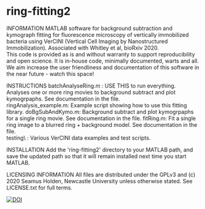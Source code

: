 # ring-fitting2
INFORMATION 
MATLAB software for background subtraction and kymograph fitting for fluorescence microscopy of vertically immobilized bacteria using VerCINI (Vertical Cell Imaging by Nanostructured Immobilization). Associated with Whitley et al, bioRxiv 2020.  
This code is provided as is and without warranty to support reproducibility and open science. It is in-house code, minimally documented, warts and all. We aim increase the user friendliness and documentation of this software in the near future - watch this space!

INSTRUCTIONS
batchAnalyseRing.m : USE THIS to run everything. Analyses one or more ring movies to background subtract and plot kymogrpaphs. See documentation in the file.   
ringAnalysis_example.m: Example script showing how to use this fitting library.
doBgSubAndKymo.m: Background subtract and plot kymogrpaphs for a single ring movie. See documentation in the file.
fitRing.m: Fit a single ring image to a blurred ring + background model. See documentation in the file.              
testing\ :  Various VerCINI data examples and test scripts.

INSTALLATION
Add the 'ring-fitting2' directory to your MATLAB path, and save the updated path  so that it will remain installed next time you start MATLAB.

LICENSING INFORMATION
All files are distributed under the GPLv3 and (c) 2020 Seamus Holden, Newcastle University unless otherwise stated. See LICENSE.txt for full terms.

[![DOI](https://zenodo.org/badge/169422043.svg)](https://zenodo.org/badge/latestdoi/169422043)
